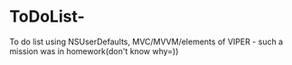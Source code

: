 # ToDoList-
To do list using NSUserDefaults, MVC/MVVM/elements of VIPER - such a mission was in homework(don't know why=))
